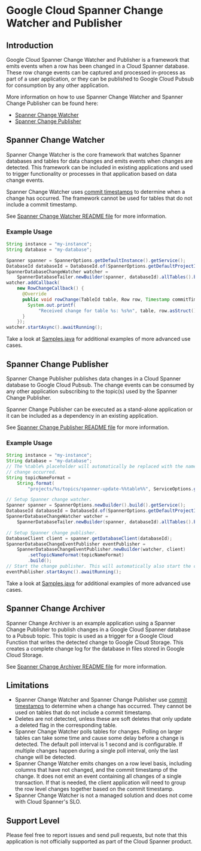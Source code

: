 # Google Cloud Spanner Change Watcher and Publisher

## Introduction
Google Cloud Spanner Change Watcher and Publisher is a framework that emits
events when a row has been changed in a Cloud Spanner database. These row
change events can be captured and processed in-process as part of a user
application, or they can be published to Google Cloud Pubsub for consumption by
any other application.

More information on how to use Spanner Change Watcher and Spanner Change Publisher
can be found here:
* [Spanner Change Watcher](https://medium.com/@knutolavloite/cloud-spanner-change-watcher-b77ca036459c) 
* [Spanner Change Publisher](https://medium.com/@knutolavloite/cloud-spanner-change-publisher-7fbee48f66f8)

## Spanner Change Watcher
Spanner Change Watcher is the core framework that watches Spanner databases and
tables for data changes and emits events when changes are detected. This
framework can be included in existing applications and used to trigger
functionality or processes in that application based on data change events.

Spanner Change Watcher uses [commit timestamps](https://cloud.google.com/spanner/docs/commit-timestamp) to determine when a change has occurred.
The framework cannot be used for tables that do not include a commit timestamp.

See [Spanner Change Watcher README file](./google-cloud-spanner-change-watcher/README.md)
for more information.

### Example Usage

```java
String instance = "my-instance";
String database = "my-database";

Spanner spanner = SpannerOptions.getDefaultInstance().getService();
DatabaseId databaseId = DatabaseId.of(SpannerOptions.getDefaultProjectId(), instance, database);
SpannerDatabaseChangeWatcher watcher =
    SpannerDatabaseTailer.newBuilder(spanner, databaseId).allTables().build();
watcher.addCallback(
    new RowChangeCallback() {
      @Override
      public void rowChange(TableId table, Row row, Timestamp commitTimestamp) {
        System.out.printf(
            "Received change for table %s: %s%n", table, row.asStruct().toString());
      }
    });
watcher.startAsync().awaitRunning();
```

Take a look at [Samples.java](./samples/spanner-change-watcher-samples/src/main/java/com/google/cloud/spanner/watcher/sample/Samples.java)
for additional examples of more advanced use cases.

## Spanner Change Publisher
Spanner Change Publisher publishes data changes in a Cloud Spanner database to
Google Cloud Pubsub. The change events can be consumed by any other application
subscribing to the topic(s) used by the Spanner Change Publisher.

Spanner Change Publisher can be executed as a stand-alone application or it can
be included as a dependency in an existing application.

See [Spanner Change Publisher README file](./google-cloud-spanner-change-publisher/README.md)
for more information.

### Example Usage

```java
String instance = "my-instance";
String database = "my-database";
// The %table% placeholder will automatically be replaced with the name of the table where the
// change occurred.
String topicNameFormat =
    String.format(
        "projects/%s/topics/spanner-update-%%table%%", ServiceOptions.getDefaultProjectId());

// Setup Spanner change watcher.
Spanner spanner = SpannerOptions.newBuilder().build().getService();
DatabaseId databaseId = DatabaseId.of(SpannerOptions.getDefaultProjectId(), instance, database);
SpannerDatabaseChangeWatcher watcher =
    SpannerDatabaseTailer.newBuilder(spanner, databaseId).allTables().build();

// Setup Spanner change publisher.
DatabaseClient client = spanner.getDatabaseClient(databaseId);
SpannerDatabaseChangeEventPublisher eventPublisher =
    SpannerDatabaseChangeEventPublisher.newBuilder(watcher, client)
        .setTopicNameFormat(topicNameFormat)
        .build();
// Start the change publisher. This will automatically also start the change watcher.
eventPublisher.startAsync().awaitRunning();
```

Take a look at [Samples.java](./samples/spanner-change-publisher-samples/src/main/java/com/google/cloud/spanner/publisher/sample/Samples.java)
for additional examples of more advanced use cases.

## Spanner Change Archiver
Spanner Change Archiver is an example application using a Spanner Change
Publisher to publish changes in a Google Cloud Spanner database to a Pubsub
topic. This topic is used as a trigger for a Google Cloud Function that writes
the detected change to Google Cloud Storage. This creates a complete change log
for the database in files stored in Google Cloud Storage.

See [Spanner Change Archiver README file](./google-cloud-spanner-change-archiver/README.md)
for more information.

## Limitations
* Spanner Change Watcher and Spanner Change Publisher use [commit
  timestamps](https://cloud.google.com/spanner/docs/commit-timestamp) to
  determine when a change has occurred. They cannot be used on tables that do
  not include a commit timestamp.
* Deletes are not detected, unless these are soft deletes that only update a
  deleted flag in the corresponding table.
* Spanner Change Watcher polls tables for changes. Polling on larger tables can
  take some time and cause some delay before a change is detected. The default
  poll interval is 1 second and is configurable. If multiple changes happen
  during a single poll interval, only the last change will be detected.
* Spanner Change Watcher emits changes on a row level basis, including columns
  that have not changed, and the commit timestamp of the change. It does not
  emit an event containing all changes of a single transaction. If that is
  needed, the client application will need to group the row level changes
  together based on the commit timestamp.
* Spanner Change Watcher is not a managed solution and does not come with Cloud
  Spanner's SLO.

## Support Level
Please feel free to report issues and send pull requests, but note that this
application is not officially supported as part of the Cloud Spanner product.
